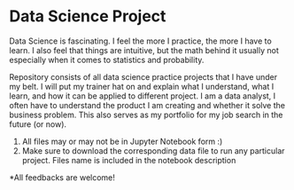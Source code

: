 # Data Science Project
Data Science is fascinating. I feel the more I practice, the more I have to learn. I also feel that things are intuitive, but the math behind it usually not especially when it comes to statistics and probability. 

Repository consists of all data science practice projects that I have under my belt. I will put my trainer hat on and explain what I understand, what I learn, and how it can be applied to different project. I am a data analyst, I often have to understand the product I am creating and whether it solve the business problem. This also serves as my portfolio for my job search in the future (or now). 

1. All files may or may not be in Jupyter Notebook form :)
2. Make sure to download the corresponding data file to run any particular project. Files name is included in the notebook description

*All feedbacks are welcome!
